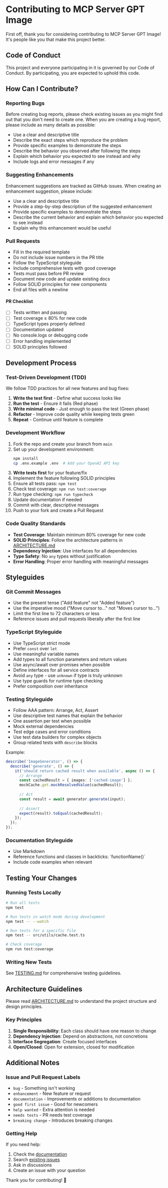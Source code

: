 # Contributing to MCP Server GPT Image

First off, thank you for considering contributing to MCP Server GPT Image! It's people like you that make this project better.

## Code of Conduct

This project and everyone participating in it is governed by our Code of Conduct. By participating, you are expected to uphold this code.

## How Can I Contribute?

### Reporting Bugs

Before creating bug reports, please check existing issues as you might find out that you don't need to create one. When you are creating a bug report, please include as many details as possible:

* Use a clear and descriptive title
* Describe the exact steps which reproduce the problem
* Provide specific examples to demonstrate the steps
* Describe the behavior you observed after following the steps
* Explain which behavior you expected to see instead and why
* Include logs and error messages if any

### Suggesting Enhancements

Enhancement suggestions are tracked as GitHub issues. When creating an enhancement suggestion, please include:

* Use a clear and descriptive title
* Provide a step-by-step description of the suggested enhancement
* Provide specific examples to demonstrate the steps
* Describe the current behavior and explain which behavior you expected to see instead
* Explain why this enhancement would be useful

### Pull Requests

* Fill in the required template
* Do not include issue numbers in the PR title
* Follow the TypeScript styleguide
* Include comprehensive tests with good coverage
* Tests must pass before PR review
* Document new code and update existing docs
* Follow SOLID principles for new components
* End all files with a newline

#### PR Checklist

- [ ] Tests written and passing
- [ ] Test coverage ≥ 80% for new code
- [ ] TypeScript types properly defined
- [ ] Documentation updated
- [ ] No console.logs or debugging code
- [ ] Error handling implemented
- [ ] SOLID principles followed

## Development Process

### Test-Driven Development (TDD)

We follow TDD practices for all new features and bug fixes:

1. **Write the test first** - Define what success looks like
2. **Run the test** - Ensure it fails (Red phase)
3. **Write minimal code** - Just enough to pass the test (Green phase)
4. **Refactor** - Improve code quality while keeping tests green
5. **Repeat** - Continue until feature is complete

### Development Workflow

1. Fork the repo and create your branch from `main`
2. Set up your development environment:
   ```bash
   npm install
   cp .env.example .env  # Add your OpenAI API key
   ```
3. **Write tests first** for your feature/fix
4. Implement the feature following SOLID principles
5. Ensure all tests pass: `npm test`
6. Check test coverage: `npm run test:coverage`
7. Run type checking: `npm run typecheck`
8. Update documentation if needed
9. Commit with clear, descriptive messages
10. Push to your fork and create a Pull Request

### Code Quality Standards

- **Test Coverage**: Maintain minimum 80% coverage for new code
- **SOLID Principles**: Follow the architecture patterns in [ARCHITECTURE.md](ARCHITECTURE.md)
- **Dependency Injection**: Use interfaces for all dependencies
- **Type Safety**: No `any` types without justification
- **Error Handling**: Proper error handling with meaningful messages

## Styleguides

### Git Commit Messages

* Use the present tense ("Add feature" not "Added feature")
* Use the imperative mood ("Move cursor to..." not "Moves cursor to...")
* Limit the first line to 72 characters or less
* Reference issues and pull requests liberally after the first line

### TypeScript Styleguide

* Use TypeScript strict mode
* Prefer `const` over `let`
* Use meaningful variable names
* Add types to all function parameters and return values
* Use async/await over promises when possible
* Define interfaces for all service contracts
* Avoid `any` type - use `unknown` if type is truly unknown
* Use type guards for runtime type checking
* Prefer composition over inheritance

### Testing Styleguide

* Follow AAA pattern: Arrange, Act, Assert
* Use descriptive test names that explain the behavior
* One assertion per test when possible
* Mock external dependencies
* Test edge cases and error conditions
* Use test data builders for complex objects
* Group related tests with `describe` blocks

Example:
```typescript
describe('ImageGenerator', () => {
  describe('generate', () => {
    it('should return cached result when available', async () => {
      // Arrange
      const cachedResult = { images: ['cached-image'] };
      mockCache.get.mockResolvedValue(cachedResult);
      
      // Act
      const result = await generator.generate(input);
      
      // Assert
      expect(result).toEqual(cachedResult);
    });
  });
});
```

### Documentation Styleguide

* Use Markdown
* Reference functions and classes in backticks: \`functionName()\`
* Include code examples when relevant

## Testing Your Changes

### Running Tests Locally

```bash
# Run all tests
npm test

# Run tests in watch mode during development
npm test -- --watch

# Run tests for a specific file
npm test -- src/utils/cache.test.ts

# Check coverage
npm run test:coverage
```

### Writing New Tests

See [TESTING.md](TESTING.md) for comprehensive testing guidelines.

## Architecture Guidelines

Please read [ARCHITECTURE.md](ARCHITECTURE.md) to understand the project structure and design principles.

### Key Principles

1. **Single Responsibility**: Each class should have one reason to change
2. **Dependency Injection**: Depend on abstractions, not concretions
3. **Interface Segregation**: Create focused interfaces
4. **Open/Closed**: Open for extension, closed for modification

## Additional Notes

### Issue and Pull Request Labels

* `bug` - Something isn't working
* `enhancement` - New feature or request
* `documentation` - Improvements or additions to documentation
* `good first issue` - Good for newcomers
* `help wanted` - Extra attention is needed
* `needs tests` - PR needs test coverage
* `breaking change` - Introduces breaking changes

### Getting Help

If you need help:

1. Check the [documentation](README.md)
2. Search [existing issues](https://github.com/pavelsukhachev/mcp-server-gpt-image/issues)
3. Ask in discussions
4. Create an issue with your question

Thank you for contributing! 🎉